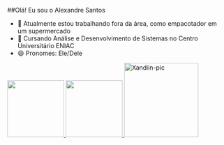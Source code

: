 ##Olá! Eu sou o Alexandre Santos

- 🔭 Atualmente estou trabalhando fora da área, como empacotador em um supermercado
- 🌱 Cursando Análise e Desenvolvimento de Sistemas no Centro Universitário ENIAC
- 😄 Pronomes: Ele/Dele

<div>
  <a href="https://beacons.ai/TheXandiin">
  <img height="130em" src="https://github-readme-stats.vercel.app/api?username=TheXandiin&show_icons=true&theme=dark&include_all_commits=true&count_private=true"/>
  <img height="130em" src="https://github-readme-stats.vercel.app/api/top-langs/?username=TheXandiin&layout=compact&langs_count=16&theme=dark"/>
  <img alt="Xandiin-pic" height="170em" src="https://user-images.githubusercontent.com/128389631/226380807-e7e1c966-1c1d-4a32-9096-dec3f7f5f3a4.png">
</div>
<!--
<div style="display: inline_block"><br>
  <img align="center" alt="Xandiin-HTML" height="30" width="40" src="https://raw.githubusercontent.com/devicons/devicon/master/icons/html5/html5-original.svg">
  <img align="center" alt="Xandiin-CSS" height="30" width="40" src="https://raw.githubusercontent.com/devicons/devicon/master/icons/css3/css3-original.svg">         
  <img align="center" alt="Xandiin-PHP" height="30" width="40" src="https://cdn.jsdelivr.net/gh/devicons/devicon/icons/php/php-original.svg" />
</div>
-->
